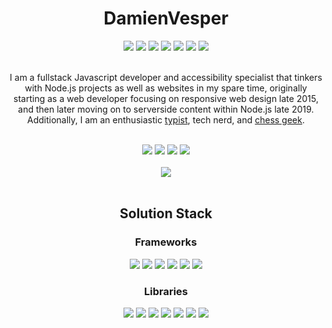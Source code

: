 <!-- Amazing Title !-->
<h1 align="center">DamienVesper</h1>

<!-- Language Stack !-->
<div align="center">
  <a href="https://www.javascript.com"><img src="https://img.shields.io/badge/javascript%20-%23323330.svg?style=for-the-badge&logo=javascript"></a>
  <a href="https://www.typescriptlang.org"><img src="https://img.shields.io/badge/typescript-%23007ACC.svg?style=for-the-badge&logo=typescript&logoColor=white"></a>
  <img src="https://img.shields.io/badge/html5%20-%23E34F26.svg?style=for-the-badge&logo=html5&logoColor=white">
  <img src="https://img.shields.io/badge/css3%20-%231572B6.svg?style=for-the-badge&logo=css3&logoColor=white">
  <a href="https://www.python.org"><img src="https://img.shields.io/badge/python-%23FFD343?style=for-the-badge&logo=python&logoColor=black"></a>
  <img src="https://img.shields.io/badge/c%2B%2B-%233696CF?style=for-the-badge&logo=c%2B%2B&logoColor=white">
  <img src="https://img.shields.io/badge/swift-%23FA9200?style=for-the-badge&logo=swift&logoColor=white">
</div>
<br>

<!-- Descriptor !-->
<p align="center">
  I am a fullstack Javascript developer and accessibility specialist that tinkers with Node.js projects as well as websites in my spare time, originally starting as a web developer focusing on responsive web design late 2015, and then later moving on to serverside content within Node.js late 2019.
  Additionally, I am an enthusiastic <a href="https://nitrotype.com/racer/DamienVesper">typist</a>, tech nerd, and <a href="https://lichess.org/@/DamienVesper">chess geek</a>.
</p>
<br>

<!-- Social Badges !-->
<div align="center">
  <a href="https://discord.alru.ga"><img src="https://img.shields.io/badge/discord-%237289DA?style=for-the-badge&logo=discord&logoColor=white"></a>
  <a href="https://twitter.com/LDVesper"><img src="https://img.shields.io/badge/twitter-%231DA1F2?style=for-the-badge&logo=twitter&logoColor=white"></a>
  <a href="https://twitch.tv/LordDamienVesper"><img src="https://img.shields.io/badge/Twitch-%236441A4?style=for-the-badge&logo=twitch&logoColor=white"></a>
  <a href="https://reddit.com/user/DamienVesper"><img src="https://img.shields.io/badge/reddit-%23FF4500?style=for-the-badge&logo=reddit&logoColor=white"></a>

  <br>
  <br>

  <img src="https://github-readme-stats.vercel.app/api?username=DamienVesper&show_icons=true&theme=tokyonight&include_all_commits=true&count_private=true&hide_border=true">
</div>
<br>

<!-- Solution Stack !-->
<h2 align="center">Solution Stack</h2>

<!-- Frameworks !-->
<h3 align="center">Frameworks</h3>

<!-- Framework Badges !-->
<div align="center">
  <img src="https://img.shields.io/badge/node.js%20-%2343853D.svg?style=for-the-badge&logo=node.js&logoColor=white">
  <img src="https://img.shields.io/badge/eslint%20-%2341229C.svg?style=for-the-badge&logo=eslint&logoColor=white">
  <img src="https://img.shields.io/badge/webpack%20-%231C78C0.svg?style=for-the-badge&logo=webpack&logoColor=white">
  <img src="https://img.shields.io/badge/mongodb-%234DB33D?style=for-the-badge&logo=mongodb&logoColor=white">
  <img src="https://img.shields.io/badge/nginx%20-%23207D23.svg?style=for-the-badge&logo=nginx&logoColor=white">
  <img src="https://img.shields.io/badge/%2Enet-%239C4BC4?style=for-the-badge&logo=%2Enet&logoColor=white">
</div>

<!-- Libraries !-->
<h3 align="center">Libraries</h3>

<!-- Library Badges !-->
<div align="center">
  <a href="https://socket.io"><img src="https://img.shields.io/badge/socket.io%20-%23000000.svg?style=for-the-badge&logo=socket.io"></a>
  <a href="https://expressjs.com"><img src="https://img.shields.io/badge/express%20-%23EDE7E6.svg?style=for-the-badge&logo=express&logoColor=black"></a>
  <a href="https://jquery.org"><img src="https://img.shields.io/badge/jquery-%230769AD?style=for-the-badge&logo=jquery&logoColor=white"></a>
  <a href="https://getbootstrap.com"><img src="https://img.shields.io/badge/bootstrap-%23563D7C?style=for-the-badge&logo=bootstrap&logoColor=white"></a>
  <a href="https://reactjs.org"><img src="https://img.shields.io/badge/react-%2361DBFB?style=for-the-badge&logo=react&logoColor=black"></a>
  <a href="https://discord.js.org"><img src="https://img.shields.io/badge/discord%2Ejs-%232B61B3?style=for-the-badge"></a>
  <a href="https://threejs.org"><img src="https://img.shields.io/badge/three%2Ejs-%23292E36?style=for-the-badge&logo=three%2Ejs&logoColor=white"></a>
</div>
